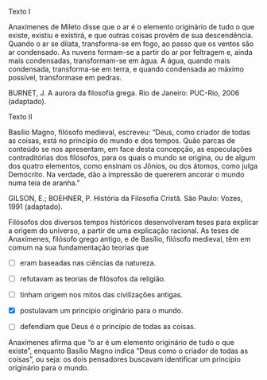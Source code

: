 

Texto I

Anaxímenes de Mileto disse que o ar é o elemento originário de tudo o que existe, existiu e existirá, e que outras coisas provêm de sua descendência. Quando o ar se dilata, transforma-se em fogo, ao passo que os ventos são ar condensado. As nuvens formam-se a partir do ar por feltragem e, ainda mais condensadas, transformam-se em água. A água, quando mais condensada, transforma-se em terra, e quando condensada ao máximo possível, transformase em pedras.

BURNET, J. A aurora da filosofia grega. Rio de Janeiro: PUC-Rio, 2006 (adaptado).

Texto II

Basílio Magno, filósofo medieval, escreveu: “Deus, como criador de todas as coisas, está no princípio do mundo e dos tempos. Quão parcas de conteúdo se nos apresentam, em face desta concepção, as especulações contraditórias dos filósofos, para os quais o mundo se origina, ou de algum dos quatro elementos, como ensinam os Jônios, ou dos átomos, como julga Demócrito. Na verdade, dão a impressão de quererem ancorar o mundo numa teia de aranha.”

GILSON, E.; BOEHNER, P. História da Filosofia Cristã. São Paulo: Vozes, 1991 (adaptado).

Filósofos dos diversos tempos históricos desenvolveram teses para explicar a origem do universo, a partir de uma explicação racional. As teses de Anaxímenes, filósofo grego antigo, e de Basílio, filósofo medieval, têm em comum na sua fundamentação teorias que



- [ ] eram baseadas nas ciências da natureza.
- [ ] refutavam as teorias de filósofos da religião.
- [ ] tinham origem nos mitos das civilizações antigas.
- [x] postulavam um princípio originário para o mundo.
- [ ] defendiam que Deus é o princípio de todas as coisas.


Anaxímenes afirma que “o ar é um elemento originário de tudo o que existe”, enquanto Basílio Magno indica “Deus como o criador de todas as coisas”, ou seja: os dois pensadores buscavam identificar um princípio originário para o mundo.
